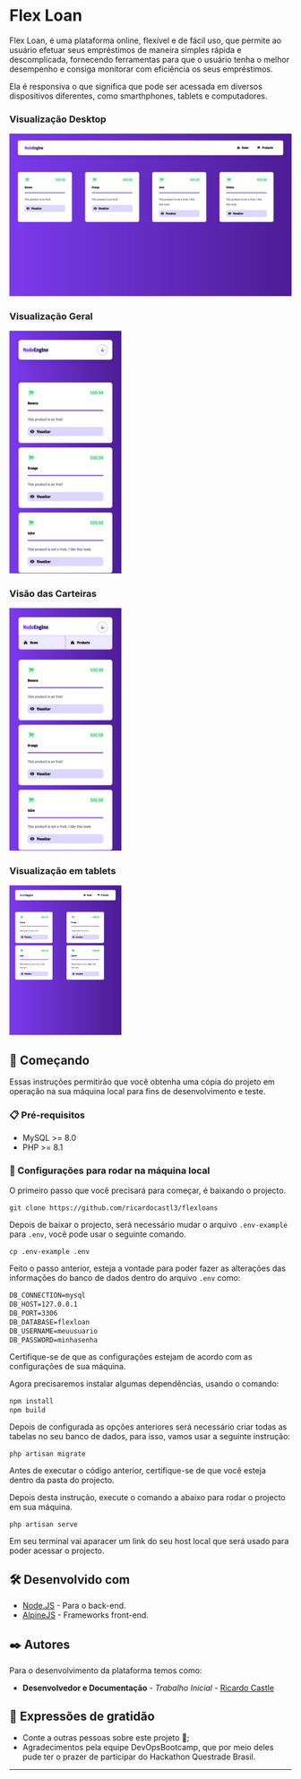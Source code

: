 


# Flex Loan

Flex Loan, é uma plataforma online, flexível e de fácil uso, que permite ao usuário efetuar seus empréstimos de maneira simples rápida e descomplicada, fornecendo ferramentas para que o usuário tenha o melhor desempenho e consiga monitorar com eficiência os seus empréstimos. 

Ela é responsiva o que significa que pode ser acessada em diversos dispositivos diferentes, como smarthphones, tablets e computadores.

### Visualização Desktop
![mobile-version](https://github.com/ricardocastl3/nodeproduct/blob/master/src/assets/desktop01.png)

### Visualização Geral
<img src="https://github.com/ricardocastl3/nodeproduct/blob/master/src/assets/mobile01.png?raw=true" width="200">

### Visão das Carteiras
<img src="https://github.com/ricardocastl3/nodeproduct/blob/master/src/assets/mobile02.png?raw=true" width="200">

### Visualização em tablets
<img src="https://github.com/ricardocastl3/nodeproduct/blob/master/src/assets/tablet01.png?raw=true" width="200">

## 🚀 Começando

Essas instruções permitirão que você obtenha uma cópia do projeto em operação na sua máquina local para fins de desenvolvimento e teste.


### 📋 Pré-requisitos

* MySQL >= 8.0
* PHP >= 8.1

### 🔧 Configurações para rodar na máquina local

O primeiro passo que você precisará para começar, é baixando o projecto.

```
git clone https://github.com/ricardocastl3/flexloans
```

Depois de baixar o projecto, será necessário mudar o arquivo ``.env-example`` para ``.env``, você pode usar o seguinte comando.

```
cp .env-example .env
```

Feito o passo anterior, esteja a vontade para poder fazer as alterações das informações do banco de dados dentro do arquivo ``.env`` como:

```
DB_CONNECTION=mysql
DB_HOST=127.0.0.1
DB_PORT=3306
DB_DATABASE=flexloan
DB_USERNAME=meuusuario
DB_PASSWORD=minhasenha
```
Certifique-se de que as configurações estejam de acordo com as configurações de sua máquina.

Agora precisaremos instalar algumas dependências, usando o comando:

```
npm install
npm build
```

Depois de configurada as opções anteriores será necessário criar todas as tabelas no seu banco de dados, para isso, vamos usar a seguinte instrução:

```
php artisan migrate
```

Antes de executar o código anterior, certifique-se de que você esteja dentro da pasta do projecto.

Depois desta instrução, execute o comando a abaixo para rodar o projecto em sua máquina.

```
php artisan serve
```

Em seu terminal vai aparacer um link do seu host local que será usado para poder acessar o projecto.

## 🛠️ Desenvolvido com


* [Node.JS](https://nodejs.org/en/docs) - Para o back-end.
* [AlpineJS](https://alpinejs.dev/) - Frameworks front-end.

## ✒️ Autores

Para o desenvolvimento da plataforma temos como: 

* **Desenvolvedor e Documentação** - *Trabalho Inicial* - [Ricardo Castle](https://github.com/ricardocastl3)


## 🎁 Expressões de gratidão

* Conte a outras pessoas sobre este projeto 📢;
* Agradecimentos pela equipe DevOpsBootcamp, que por meio deles pude ter o prazer de participar do Hackathon Questrade Brasil.

---
